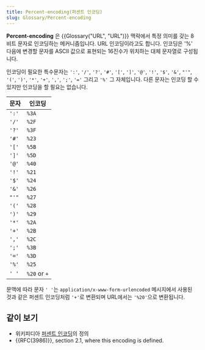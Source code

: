 ```yaml
---
title: Percent-encoding(퍼센트 인코딩)
slug: Glossary/Percent-encoding
---
```


**Percent-encoding** 은 {{Glossary("URL", "URL")}} 맥락에서 특정 의미를 갖는 8비트 문자로 인코딩하는 메커니즘입니다. URL 인코딩이라고도 합니다. 인코딩은 '%' 다음에 변경할 문자를 ASCII 값으로 표현되는 16진수가 위치하는 대체 문자열로 구성됩니다.

인코딩이 필요한 특수문자는 `':'`, `'/'`, `'?'`, `'#'`, `'['`, `']'`, `'@'`, `'!'`, `'$'`, `'&'`, `"'"`, `'('`, `')'`, `'*'`, `'+'`, `','`, `';'`, `'='` 그리고 `'%'` 그 자체입니다. 다른 문자는 인코딩 할 수 있지만 인코딩을 할 필요는 없습니다.

| 문자  | 인코딩       |
| ----- | ------------ |
| `':'` | `%3A`        |
| `'/'` | `%2F`        |
| `'?'` | `%3F`        |
| `'#'` | `%23`        |
| `'['` | `%5B`        |
| `']'` | `%5D`        |
| `'@'` | `%40`        |
| `'!'` | `%21`        |
| `'$'` | `%24`        |
| `'&'` | `%26`        |
| `"'"` | `%27`        |
| `'('` | `%28`        |
| `')'` | `%29`        |
| `'*'` | `%2A`        |
| `'+'` | `%2B`        |
| `','` | `%2C`        |
| `';'` | `%3B`        |
| `'='` | `%3D`        |
| `'%'` | `%25`        |
| `' '` | `%20` or `+` |

문맥에 따라 문자 `' '`는 `application/x-www-form-urlencoded` 메시지에서 사용된 것과 같은 퍼센트 인코딩처럼 `'+'`로 변환되며 URL에서는 `'%20'`으로 변환됩니다.

## 같이 보기

- 위키피디아 [퍼센트 인코딩](https://ko.wikipedia.org/wiki/%ED%8D%BC%EC%84%BC%ED%8A%B8_%EC%9D%B8%EC%BD%94%EB%94%A9)의 정의
- {{RFC(3986)}}, section 2.1, where this encoding is defined.
